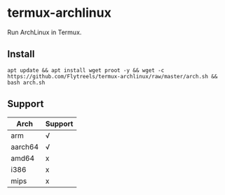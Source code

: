 # termux-archlinux
Run ArchLinux in Termux.
## Install
`apt update && apt install wget proot -y && wget -c https://github.com/Flytreels/termux-archlinux/raw/master/arch.sh && bash arch.sh`
## Support
 Arch  | Support  |
 ---- | ----- | 
 arm  | √ |
 aarch64  | √ |  
 amd64  | x |  
 i386  | x |  
 mips  | x |  
